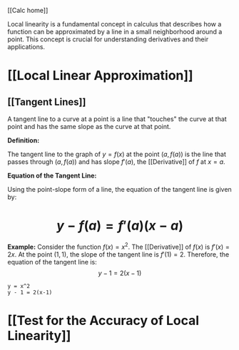 [[Calc home]]

Local linearity is a fundamental concept in calculus that describes how a function can be approximated by a line in a small neighborhood around a point. This concept is crucial for understanding derivatives and their applications.
# [[Local Linear Approximation]]


## [[Tangent Lines]]

A tangent line to a curve at a point is a line that "touches" the curve at that point and has the same slope as the curve at that point. 

**Definition:**

The tangent line to the graph of $y=f(x)$ at the point $(a,f(a))$ is the line that passes through $(a,f(a))$ and has slope $f'(a)$, the [[Derivative]] of $f$ at $x=a$.

**Equation of the Tangent Line:**

Using the point-slope form of a line, the equation of the tangent line is given by:
# $$y - f(a) = f'(a)(x-a)$$
**Example:**
Consider the function $f(x) = x^2$. The [[Derivative]] of $f(x)$ is $f'(x) = 2x$. At the point $(1,1)$, the slope of the tangent line is $f'(1) = 2$. 
Therefore, the equation of the tangent line is:
$$y - 1 = 2(x-1)$$

```desmos-graph
y = x^2
y - 1 = 2(x-1)
```

# [[Test for the Accuracy of Local Linearity]]